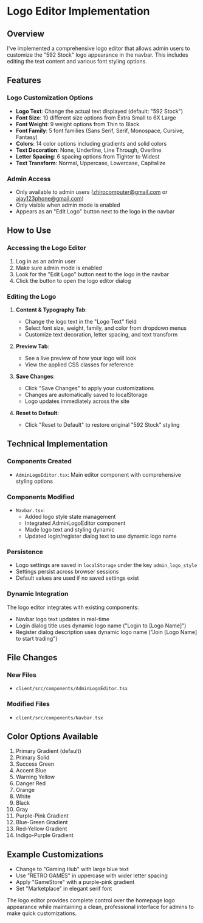 # Logo Editor Implementation

## Overview
I've implemented a comprehensive logo editor that allows admin users to customize the "592 Stock" logo appearance in the navbar. This includes editing the text content and various font styling options.

## Features

### Logo Customization Options
- **Logo Text**: Change the actual text displayed (default: "592 Stock")
- **Font Size**: 10 different size options from Extra Small to 6X Large
- **Font Weight**: 9 weight options from Thin to Black
- **Font Family**: 5 font families (Sans Serif, Serif, Monospace, Cursive, Fantasy)
- **Colors**: 14 color options including gradients and solid colors
- **Text Decoration**: None, Underline, Line Through, Overline
- **Letter Spacing**: 6 spacing options from Tighter to Widest
- **Text Transform**: Normal, Uppercase, Lowercase, Capitalize

### Admin Access
- Only available to admin users (zhirocomputer@gmail.com or ajay123phone@gmail.com)
- Only visible when admin mode is enabled
- Appears as an "Edit Logo" button next to the logo in the navbar

## How to Use

### Accessing the Logo Editor
1. Log in as an admin user
2. Make sure admin mode is enabled
3. Look for the "Edit Logo" button next to the logo in the navbar
4. Click the button to open the logo editor dialog

### Editing the Logo
1. **Content & Typography Tab**:
   - Change the logo text in the "Logo Text" field
   - Select font size, weight, family, and color from dropdown menus
   - Customize text decoration, letter spacing, and text transform

2. **Preview Tab**:
   - See a live preview of how your logo will look
   - View the applied CSS classes for reference

3. **Save Changes**:
   - Click "Save Changes" to apply your customizations
   - Changes are automatically saved to localStorage
   - Logo updates immediately across the site

4. **Reset to Default**:
   - Click "Reset to Default" to restore original "592 Stock" styling

## Technical Implementation

### Components Created
- `AdminLogoEditor.tsx`: Main editor component with comprehensive styling options

### Components Modified
- `Navbar.tsx`: 
  - Added logo style state management
  - Integrated AdminLogoEditor component
  - Made logo text and styling dynamic
  - Updated login/register dialog text to use dynamic logo name

### Persistence
- Logo settings are saved in `localStorage` under the key `admin_logo_style`
- Settings persist across browser sessions
- Default values are used if no saved settings exist

### Dynamic Integration
The logo editor integrates with existing components:
- Navbar logo text updates in real-time
- Login dialog title uses dynamic logo name ("Login to [Logo Name]")
- Register dialog description uses dynamic logo name ("Join [Logo Name] to start trading")

## File Changes

### New Files
- `client/src/components/AdminLogoEditor.tsx`

### Modified Files
- `client/src/components/Navbar.tsx`

## Color Options Available
1. Primary Gradient (default)
2. Primary Solid
3. Success Green
4. Accent Blue
5. Warning Yellow
6. Danger Red
7. Orange
8. White
9. Black
10. Gray
11. Purple-Pink Gradient
12. Blue-Green Gradient
13. Red-Yellow Gradient
14. Indigo-Purple Gradient

## Example Customizations
- Change to "Gaming Hub" with large blue text
- Use "RETRO GAMES" in uppercase with wider letter spacing
- Apply "GameStore" with a purple-pink gradient
- Set "Marketplace" in elegant serif font

The logo editor provides complete control over the homepage logo appearance while maintaining a clean, professional interface for admins to make quick customizations.
